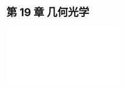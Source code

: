 # 第 19 章 几何光学

<object data="第 19 章 几何光学.pdf" type="application/pdf" width="150%" height="800">
    <embed src="第 19 章 几何光学.pdf" type="application/pdf" />
</object>